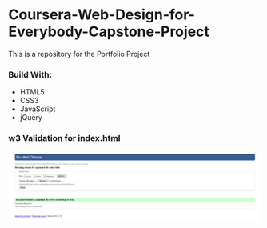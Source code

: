 # Coursera-Web-Design-for-Everybody-Capstone-Project
This is a repository for the Portfolio Project

### Build With: 
* HTML5
* CSS3
* JavaScript
* jQuery

### w3 Validation for index.html
![w3validator](https://github.com/elegktara37/Coursera-webdesign-capstone/blob/main/Validator/w3c%20validate.png)
